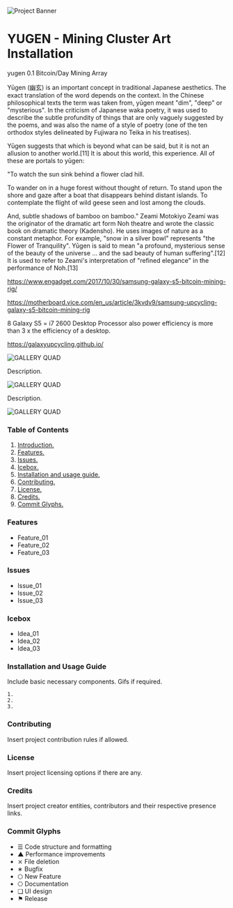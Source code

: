 ![Project Banner](/assets/template_visuals/temp-banner.png)

<a name="intro"></a>
# YUGEN - Mining Cluster Art Installation
yugen
0.1 Bitcoin/Day Mining Array

Yūgen (幽玄) is an important concept in traditional Japanese aesthetics. The exact translation of the word depends on the context. In the Chinese philosophical texts the term was taken from, yūgen meant "dim", "deep" or "mysterious". In the criticism of Japanese waka poetry, it was used to describe the subtle profundity of things that are only vaguely suggested by the poems, and was also the name of a style of poetry (one of the ten orthodox styles delineated by Fujiwara no Teika in his treatises).

Yūgen suggests that which is beyond what can be said, but it is not an allusion to another world.[11] It is about this world, this experience. All of these are portals to yūgen:

"To watch the sun sink behind a flower clad hill.

To wander on in a huge forest without thought of return. To stand upon the shore and gaze after a boat that disappears behind distant islands. To contemplate the flight of wild geese seen and lost among the clouds.

And, subtle shadows of bamboo on bamboo." Zeami Motokiyo Zeami was the originator of the dramatic art form Noh theatre and wrote the classic book on dramatic theory (Kadensho). He uses images of nature as a constant metaphor. For example, "snow in a silver bowl" represents "the Flower of Tranquility". Yūgen is said to mean "a profound, mysterious sense of the beauty of the universe ... and the sad beauty of human suffering".[12] It is used to refer to Zeami's interpretation of "refined elegance" in the performance of Noh.[13]

https://www.engadget.com/2017/10/30/samsung-galaxy-s5-bitcoin-mining-rig/

https://motherboard.vice.com/en_us/article/3kvdv9/samsung-upcycling-galaxy-s5-bitcoin-mining-rig

8 Galaxy S5 = i7 2600 Desktop Processor
also power efficiency is more than 3 x the efficiency of a desktop.

https://galaxyupcycling.github.io/

![GALLERY QUAD](/assets/template_visuals/temp-dual-gallery.png)

Description.

![GALLERY QUAD](/assets/template_visuals/temp-triple-gallery.png)

Description.

![GALLERY QUAD](/assets/template_visuals/temp-quad-gallery.png)

### Table of Contents
1. [Introduction.](#intro)
2. [Features.](#features)
3. [Issues.](#issues)
4. [Icebox.](#icebox)
5. [Installation and usage guide.](#install)
6. [Contributing.](#contribute)
7. [License.](#license)
8. [Credits.](#credits)
9. [Commit Glyphs.](#glyphs)

<a name="features"></a>
### Features
+ Feature_01
+ Feature_02
+ Feature_03

<a name="issues"></a>
### Issues
+ Issue_01
+ Issue_02
+ Issue_03

<a name="icebox"></a>
### Icebox
+ Idea_01
+ Idea_02
+ Idea_03

<a name="install"></a>
### Installation and Usage Guide
Include basic necessary components. Gifs if required.
```
1. 
2. 
3. 
```

<a name="contribute"></a>
### Contributing
Insert project contribution rules if allowed.

<a name="license"></a>
### License
Insert project licensing options if there are any.

<a name="credits"></a>
### Credits
Insert project creator entities, contributors and their respective presence links.

<a name="glyphs"></a>
### Commit Glyphs

+ ☰ Code structure and formatting
+ ▲ Performance improvements
+ ⨯ File deletion
+ ∗ Bugfix
+ ⬡ New Feature
+ ⎔ Documentation
+ ❑ UI design
+ ⚑ Release
